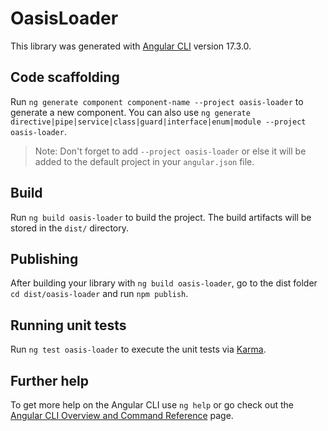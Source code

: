 # OasisLoader

This library was generated with [Angular CLI](https://github.com/angular/angular-cli) version 17.3.0.

## Code scaffolding

Run `ng generate component component-name --project oasis-loader` to generate a new component. You can also use `ng generate directive|pipe|service|class|guard|interface|enum|module --project oasis-loader`.
> Note: Don't forget to add `--project oasis-loader` or else it will be added to the default project in your `angular.json` file. 

## Build

Run `ng build oasis-loader` to build the project. The build artifacts will be stored in the `dist/` directory.

## Publishing

After building your library with `ng build oasis-loader`, go to the dist folder `cd dist/oasis-loader` and run `npm publish`.

## Running unit tests

Run `ng test oasis-loader` to execute the unit tests via [Karma](https://karma-runner.github.io).

## Further help

To get more help on the Angular CLI use `ng help` or go check out the [Angular CLI Overview and Command Reference](https://angular.io/cli) page.
